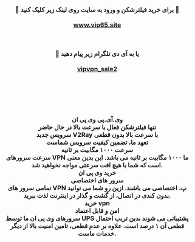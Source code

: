 <center> <h3> <b> 
🔴 برای خرید فیلترشکن و ورود به سایت روی لینک زیر کلیک کنید 🚀
  <br>  <br>
<a href="https://vip65.site/">www.vip65.site</a>


  <br>  <br> 
  🔵 یا به آی دی تلگرام زیر پیام دهید
  <br> <br> 
<a href="https://t.me/vipvpn_sale2">vipvpn_sale2</a>

  <br> <br> <br> <br> 

وی.آی.پی وی پی ان
<br> 
تنها فیلترشکن فعال با سرعت بالا در حال حاضر
<br> 
  سرویس جدید V2Ray با سرعت بالا بدون قطعی
<br> 
تعهد ما، تضمین کیفیت سرویس شماست
<br> 
سرعت ۱۰۰۰ مگابیت بر ثانیه<br> 
سرعت سرورهای VPN ما ۱۰۰۰ مگابیت بر ثانیه می باشد. این بدین معنی است که شما با هیچ افت سرعتی مواجه نخواهید شد.
<br> 
خرید وی پی ان
<br> 
سرور های اختصاصی<br> 
تمامی سرور های VPN پ، اختصاصی می باشند. ازین رو شما می توانید بدون کندی در اتصال، از گشت و گذار در اینترنت لذت ببرید.
<br> 
خرید vpn
<br> 
امن و قابل اعتماد<br> 
سرورهای وی پی ان ما توسط UPS پشتیبانی می شوند بدین تریب احتمال قطعی آن ۱ درصد است. علاوه بر عدم قطعی، تامین امنیت بالا از دیگر خدمات ماست.


<br> 



</b>  </h3> </center>

